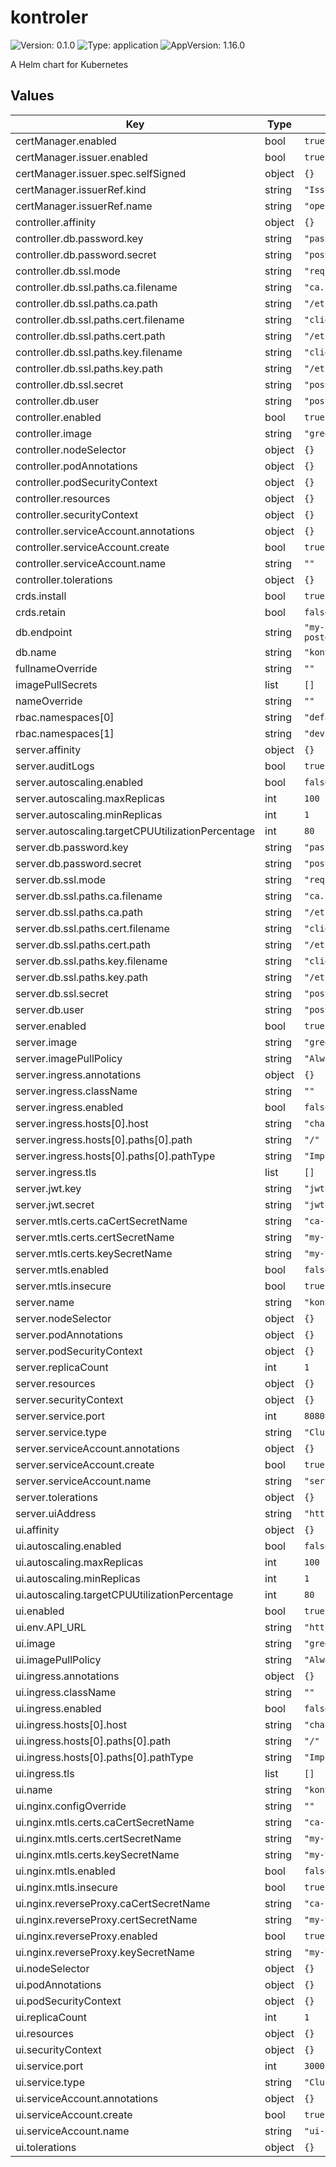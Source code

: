 # kontroler

![Version: 0.1.0](https://img.shields.io/badge/Version-0.1.0-informational?style=flat-square) ![Type: application](https://img.shields.io/badge/Type-application-informational?style=flat-square) ![AppVersion: 1.16.0](https://img.shields.io/badge/AppVersion-1.16.0-informational?style=flat-square)

A Helm chart for Kubernetes

## Values

| Key | Type | Default | Description |
|-----|------|---------|-------------|
| certManager.enabled | bool | `true` |  |
| certManager.issuer.enabled | bool | `true` |  |
| certManager.issuer.spec.selfSigned | object | `{}` |  |
| certManager.issuerRef.kind | string | `"Issuer"` |  |
| certManager.issuerRef.name | string | `"operator-selfsigned-issuer"` |  |
| controller.affinity | object | `{}` |  |
| controller.db.password.key | string | `"password"` |  |
| controller.db.password.secret | string | `"postgres-kontroler-password"` |  |
| controller.db.ssl.mode | string | `"require"` |  |
| controller.db.ssl.paths.ca.filename | string | `"ca.crt"` |  |
| controller.db.ssl.paths.ca.path | string | `"/etc/kontroler/ssl/"` |  |
| controller.db.ssl.paths.cert.filename | string | `"client.crt"` |  |
| controller.db.ssl.paths.cert.path | string | `"/etc/kontroler/ssl/"` |  |
| controller.db.ssl.paths.key.filename | string | `"client.key"` |  |
| controller.db.ssl.paths.key.path | string | `"/etc/kontroler/ssl/"` |  |
| controller.db.ssl.secret | string | `"postgresql-client-tls"` |  |
| controller.db.user | string | `"postgres"` |  |
| controller.enabled | bool | `true` |  |
| controller.image | string | `"greedykomodo/kontroler-controller:0.0.1"` |  |
| controller.nodeSelector | object | `{}` |  |
| controller.podAnnotations | object | `{}` |  |
| controller.podSecurityContext | object | `{}` |  |
| controller.resources | object | `{}` |  |
| controller.securityContext | object | `{}` |  |
| controller.serviceAccount.annotations | object | `{}` |  |
| controller.serviceAccount.create | bool | `true` |  |
| controller.serviceAccount.name | string | `""` |  |
| controller.tolerations | object | `{}` |  |
| crds.install | bool | `true` |  |
| crds.retain | bool | `false` |  |
| db.endpoint | string | `"my-release-postgresql.default.svc.cluster.local:5432"` |  |
| db.name | string | `"kontroler"` |  |
| fullnameOverride | string | `""` |  |
| imagePullSecrets | list | `[]` |  |
| nameOverride | string | `""` |  |
| rbac.namespaces[0] | string | `"default"` |  |
| rbac.namespaces[1] | string | `"dev"` |  |
| server.affinity | object | `{}` |  |
| server.auditLogs | bool | `true` |  |
| server.autoscaling.enabled | bool | `false` |  |
| server.autoscaling.maxReplicas | int | `100` |  |
| server.autoscaling.minReplicas | int | `1` |  |
| server.autoscaling.targetCPUUtilizationPercentage | int | `80` |  |
| server.db.password.key | string | `"password"` |  |
| server.db.password.secret | string | `"postgres-kontroler-password"` |  |
| server.db.ssl.mode | string | `"require"` |  |
| server.db.ssl.paths.ca.filename | string | `"ca.crt"` |  |
| server.db.ssl.paths.ca.path | string | `"/etc/kontroler/ssl/"` |  |
| server.db.ssl.paths.cert.filename | string | `"client.crt"` |  |
| server.db.ssl.paths.cert.path | string | `"/etc/kontroler/ssl/"` |  |
| server.db.ssl.paths.key.filename | string | `"client.key"` |  |
| server.db.ssl.paths.key.path | string | `"/etc/kontroler/ssl/"` |  |
| server.db.ssl.secret | string | `"postgresql-client-tls"` |  |
| server.db.user | string | `"postgres"` |  |
| server.enabled | bool | `true` |  |
| server.image | string | `"greedykomodo/kontroler-server:0.0.1"` |  |
| server.imagePullPolicy | string | `"Always"` |  |
| server.ingress.annotations | object | `{}` |  |
| server.ingress.className | string | `""` |  |
| server.ingress.enabled | bool | `false` |  |
| server.ingress.hosts[0].host | string | `"chart-example.local"` |  |
| server.ingress.hosts[0].paths[0].path | string | `"/"` |  |
| server.ingress.hosts[0].paths[0].pathType | string | `"ImplementationSpecific"` |  |
| server.ingress.tls | list | `[]` |  |
| server.jwt.key | string | `"jwt"` |  |
| server.jwt.secret | string | `"jwt-kontroller-key"` |  |
| server.mtls.certs.caCertSecretName | string | `"ca-secret"` |  |
| server.mtls.certs.certSecretName | string | `"my-tls-secret"` |  |
| server.mtls.certs.keySecretName | string | `"my-tls-secret"` |  |
| server.mtls.enabled | bool | `false` |  |
| server.mtls.insecure | bool | `true` |  |
| server.name | string | `"kontroler-server"` |  |
| server.nodeSelector | object | `{}` |  |
| server.podAnnotations | object | `{}` |  |
| server.podSecurityContext | object | `{}` |  |
| server.replicaCount | int | `1` |  |
| server.resources | object | `{}` |  |
| server.securityContext | object | `{}` |  |
| server.service.port | int | `8080` |  |
| server.service.type | string | `"ClusterIP"` |  |
| server.serviceAccount.annotations | object | `{}` |  |
| server.serviceAccount.create | bool | `true` |  |
| server.serviceAccount.name | string | `"server-sa"` |  |
| server.tolerations | object | `{}` |  |
| server.uiAddress | string | `"http://localhost:3000"` |  |
| ui.affinity | object | `{}` |  |
| ui.autoscaling.enabled | bool | `false` |  |
| ui.autoscaling.maxReplicas | int | `100` |  |
| ui.autoscaling.minReplicas | int | `1` |  |
| ui.autoscaling.targetCPUUtilizationPercentage | int | `80` |  |
| ui.enabled | bool | `true` |  |
| ui.env.API_URL | string | `"http://localhost:3000"` |  |
| ui.image | string | `"greedykomodo/kontroler-ui:0.0.1"` |  |
| ui.imagePullPolicy | string | `"Always"` |  |
| ui.ingress.annotations | object | `{}` |  |
| ui.ingress.className | string | `""` |  |
| ui.ingress.enabled | bool | `false` |  |
| ui.ingress.hosts[0].host | string | `"chart-example.local"` |  |
| ui.ingress.hosts[0].paths[0].path | string | `"/"` |  |
| ui.ingress.hosts[0].paths[0].pathType | string | `"ImplementationSpecific"` |  |
| ui.ingress.tls | list | `[]` |  |
| ui.name | string | `"kontroler-ui"` |  |
| ui.nginx.configOverride | string | `""` |  |
| ui.nginx.mtls.certs.caCertSecretName | string | `"ca-secret"` |  |
| ui.nginx.mtls.certs.certSecretName | string | `"my-tls-secret"` |  |
| ui.nginx.mtls.certs.keySecretName | string | `"my-tls-secret"` |  |
| ui.nginx.mtls.enabled | bool | `false` |  |
| ui.nginx.mtls.insecure | bool | `true` |  |
| ui.nginx.reverseProxy.caCertSecretName | string | `"ca-secret"` |  |
| ui.nginx.reverseProxy.certSecretName | string | `"my-tls-secret"` |  |
| ui.nginx.reverseProxy.enabled | bool | `true` |  |
| ui.nginx.reverseProxy.keySecretName | string | `"my-tls-secret"` |  |
| ui.nodeSelector | object | `{}` |  |
| ui.podAnnotations | object | `{}` |  |
| ui.podSecurityContext | object | `{}` |  |
| ui.replicaCount | int | `1` |  |
| ui.resources | object | `{}` |  |
| ui.securityContext | object | `{}` |  |
| ui.service.port | int | `3000` |  |
| ui.service.type | string | `"ClusterIP"` |  |
| ui.serviceAccount.annotations | object | `{}` |  |
| ui.serviceAccount.create | bool | `true` |  |
| ui.serviceAccount.name | string | `"ui-sa"` |  |
| ui.tolerations | object | `{}` |  |

